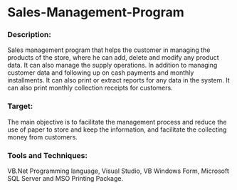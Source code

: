 # Sales-Management-Program
<h3>Description:</h3> Sales management program that helps the customer in managing the products of the store, where he can add, delete and modify any product data. It can also manage the supply operations. In addition to managing customer data and following up on cash payments and monthly installments. It can also print or extract reports for any data in the system. It can also print monthly collection receipts for customers.
<h3>Target:</h3> The main objective is to facilitate the management process and reduce the use of paper to store and keep the information, and facilitate the collecting money from customers.
<h3>Tools and Techniques:</h3> VB.Net Programming language, Visual Studio, VB Windows Form, Microsoft SQL Server and MSO Printing Package.
